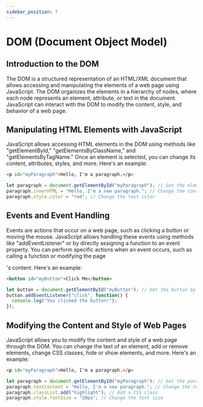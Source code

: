 ```yaml
---
sidebar_position: 7
---
```


# DOM (Document Object Model)

## Introduction to the DOM
The DOM is a structured representation of an HTML/XML document that allows accessing and manipulating the elements of a web page using JavaScript. The DOM organizes the elements in a hierarchy of nodes, where each node represents an element, attribute, or text in the document. JavaScript can interact with the DOM to modify the content, style, and behavior of a web page.

## Manipulating HTML Elements with JavaScript
JavaScript allows accessing HTML elements in the DOM using methods like "getElementById," "getElementsByClassName," and "getElementsByTagName." Once an element is selected, you can change its content, attributes, styles, and more. Here's an example:

```html
<p id="myParagraph">Hello, I'm a paragraph.</p>
```

```javascript
let paragraph = document.getElementById("myParagraph"); // Get the element by its ID
paragraph.innerHTML = "Hello, I'm a new paragraph."; // Change the content of the element
paragraph.style.color = "red"; // Change the text color
```

## Events and Event Handling
Events are actions that occur on a web page, such as clicking a button or moving the mouse. JavaScript allows handling these events using methods like "addEventListener" or by directly assigning a function to an event property. You can perform specific actions when an event occurs, such as calling a function or modifying the page

's content. Here's an example:

```html
<button id="myButton">Click Me</button>
```

```javascript
let button = document.getElementById("myButton"); // Get the button by its ID
button.addEventListener("click", function() {
  console.log("You clicked the button!");
});
```

## Modifying the Content and Style of Web Pages
JavaScript allows you to modify the content and style of a web page through the DOM. You can change the text of an element, add or remove elements, change CSS classes, hide or show elements, and more. Here's an example:

```html
<p id="myParagraph">Hello, I'm a paragraph.</p>
```

```javascript
let paragraph = document.getElementById("myParagraph"); // Get the paragraph by its ID
paragraph.textContent = "Hello, I'm a new paragraph."; // Change the text of the paragraph
paragraph.classList.add("highlight"); // Add a CSS class
paragraph.style.fontSize = "20px"; // Change the font size
```
